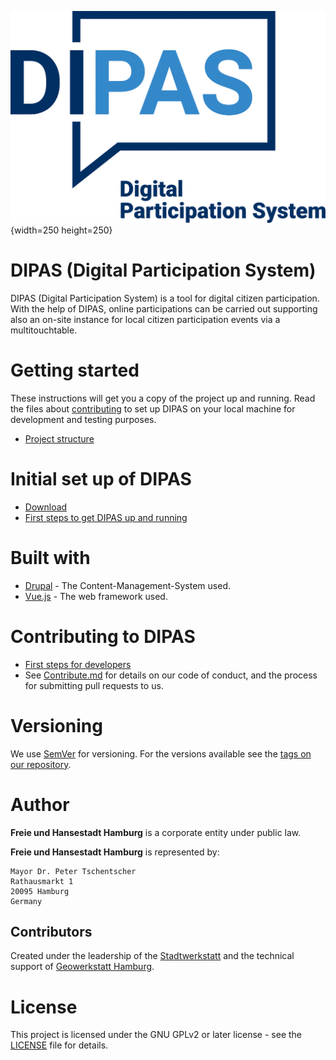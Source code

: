 ![dipaslogo](../dipaslogo.jpg){width=250 height=250}

DIPAS (Digital Participation System)
=====

DIPAS (Digital Participation System) is a tool for digital citizen participation. With the help of DIPAS, online participations can be carried out supporting also an on-site instance for local citizen participation events via a multitouchtable.

# Getting started

These instructions will get you a copy of the project up and running. Read the files about [contributing](#contributing_to_dipas) to set up DIPAS on your local machine for development and testing purposes.

* [Project structure](structure.md)

# Initial set up of DIPAS

* [Download](https://bitbucket.org/geowerkstatt-hamburg/dipas/downloads/)
* [First steps to get DIPAS up and running](first_steps.md)

# Built with

* [Drupal](https://www.drupal.de) - The Content-Management-System used.
* [Vue.js](https://vuejs.org) - The web framework used.

# Contributing to DIPAS

* [First steps for developers](setup_dev_environment.md)
* See [Contribute.md](contribute.md) for details on our code of conduct, and the process for submitting pull requests to us.

# Versioning
We use [SemVer](http://semver.org/) for versioning. For the versions available see the [tags on our repository](https://bitbucket.org/geowerkstatt-hamburg/beteiligungsmodul2/commits).

# Author
**Freie und Hansestadt Hamburg** is a corporate entity under public law.

**Freie und Hansestadt Hamburg** is represented by:

```
Mayor Dr. Peter Tschentscher
Rathausmarkt 1
20095 Hamburg
Germany
```


## Contributors

Created under the leadership of the [Stadtwerkstatt](https://www.hamburg.de/stadtwerkstatt) and the technical support of [Geowerkstatt Hamburg](https://www.hamburg.de/geowerkstatt/).

# License

This project is licensed under the GNU GPLv2 or later license - see the [LICENSE](https://bitbucket.org/geowerkstatt-hamburg/dipas/src/dev/LICENSE.txt) file for details.

